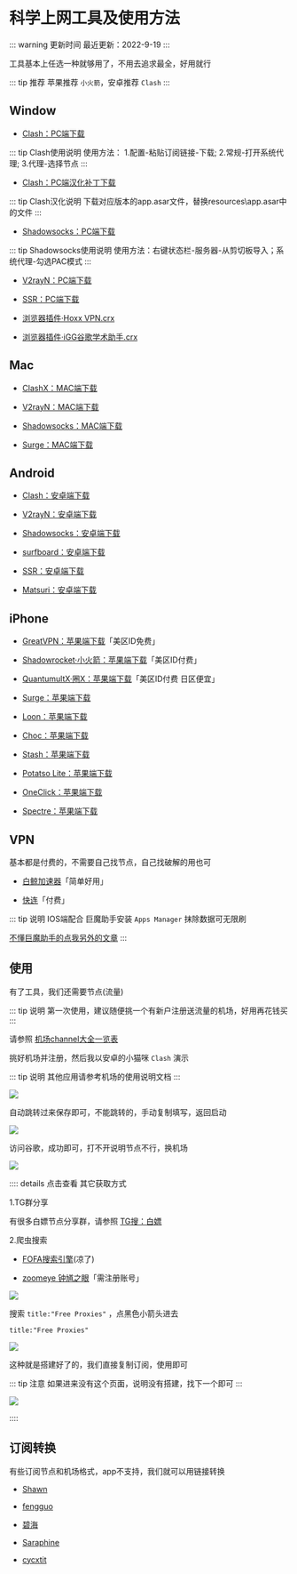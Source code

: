 # 科学上网工具及使用方法

::: warning 更新时间
最近更新：2022-9-19
:::



工具基本上任选一种就够用了，不用去追求最全，好用就行

::: tip 推荐
苹果推荐 `小火箭`，安卓推荐 `Clash`
:::


## Window


* [Clash：PC端下载](https://github.com/Fndroid/clash_for_windows_pkg/releases)

::: tip Clash使用说明
使用方法：
1.配置-粘贴订阅链接-下载;
2.常规-打开系统代理;
3.代理-选择节点
:::

* [Clash：PC端汉化补丁下载](https://github.com/BoyceLig/Clash_Chinese_Patch/releases)

::: tip Clash汉化说明
下载对应版本的app.asar文件，替换resources\app.asar中的文件
:::

* [Shadowsocks：PC端下载](https://github.com/shadowsocks/shadowsocks-windows/releases)

::: tip Shadowsocks使用说明
使用方法：右键状态栏-服务器-从剪切板导入；系统代理-勾选PAC模式
:::

* [V2rayN：PC端下载](https://github.com/2dust/v2rayN/releases)

* [SSR：PC端下载](https://github.com/shadowsocksr-rm/shadowsocksr-csharp/releases)


* [浏览器插件·Hoxx VPN.crx](https://dzp.lanzouy.com/ih2uz052glwh)


* [浏览器插件·iGG谷歌学术助手.crx](https://dzp.lanzouy.com/igSY9xk2asd)




## Mac

* [ClashX：MAC端下载](https://github.com/yichengchen/clashX/releases)


* [V2rayN：MAC端下载](https://github.com/yanue/V2rayU/releases)


* [Shadowsocks：MAC端下载](https://github.com/shadowsocks/ShadowsocksX-NG/releases/)


* [Surge：MAC端下载](http://nssurge.com/)


## Android


* [Clash：安卓端下载](https://github.com/Kr328/ClashForAndroid/releases)


* [V2rayN：安卓端下载](https://github.com/2dust/v2rayNG/releases)


* [Shadowsocks：安卓端下载](https://github.com/shadowsocks/shadowsocks-android/releases)


* [surfboard：安卓端下载](https://github.com/getsurfboard/surfboard/releases/)


* [SSR：安卓端下载](https://github.com/shadowsocksrr/shadowsocksr-android/releases)


* [Matsuri：安卓端下载](https://github.com/MatsuriDayo/Matsuri/releases/)



## iPhone



* [GreatVPN：苹果端下载](https://apps.apple.com/us/app/id1603206726)「美区ID免费」

* [Shadowrocket·小火箭：苹果端下载](https://apps.apple.com/us/app/shadowrocket/id932747118)「美区ID付费」

* [QuantumultX·圈X：苹果端下载](https://apps.apple.com/us/app/quantumult-x/id1443988620)「美区ID付费 日区便宜」

* [Surge：苹果端下载](https://apps.apple.com/us/app/id1442620678)

* [Loon：苹果端下载](https://apps.apple.com/us/app/loon/id1373567447)

* [Choc：苹果端下载](https://apps.apple.com/us/app/choc/id1582542227)

* [Stash：苹果端下载](https://apps.apple.com/us/app/stash-proxy-utility/id1596063349)

* [Potatso Lite：苹果端下载](https://apps.apple.com/us/app/id1239860606)

* [OneClick：苹果端下载](https://apps.apple.com/us/app/id1545555197)

* [Spectre：苹果端下载](https://apps.apple.com/app/spectre-vpn/id1508712998)



## VPN

基本都是付费的，不需要自己找节点，自己找破解的用也可

* [白鲸加速器](https://www.bjch999.com/)「简单好用」

* [快连](https://github.com/LetsGo666/LetsGo_2)「付费」

::: tip 说明
IOS端配合 巨魔助手安装 `Apps Manager` 抹除数据可无限刷

[不懂巨魔助手的点我另外的文章](../../mobile/iPhone/sign/#巨魔助手)
:::




## 使用


有了工具，我们还需要节点(流量)

::: tip 说明
第一次使用，建议随便挑一个有新户注册送流量的机场，好用再花钱买
:::

请参照 [机场channel大全一览表](../channel/)


挑好机场并注册，然后我以安卓的小猫咪 `Clash` 演示

::: tip 说明
其他应用请参考机场的使用说明文档
:::

![](./proxy-01.png)

自动跳转过来保存即可，不能跳转的，手动复制填写，返回启动

![](./proxy-02.png)

访问谷歌，成功即可，打不开说明节点不行，换机场

![](./proxy-03.png)





:::: details 点击查看 其它获取方式

1.TG群分享

有很多白嫖节点分享群，请参照 [TG搜：白嫖](https://tgsou.me/findtg/?keyword=%E7%99%BD%E5%AB%96)



2.爬虫搜索

* [FOFA搜索引擎](https://fofa.so/)(凉了)


* [zoomeye 钟馗之眼](https://www.zoomeye.org/)「需注册账号」


![](./zoomeye.png)

搜索 `title:"Free Proxies"` ，点黑色小箭头进去

```
title:"Free Proxies"
```

![](./zoomeye-1.png)


这种就是搭建好了的，我们直接复制订阅，使用即可

::: tip 注意
如果进来没有这个页面，说明没有搭建，找下一个即可
:::

![](./zoomeye-2.png)

::::





## 订阅转换

有些订阅节点和机场格式，app不支持，我们就可以用链接转换

* [Shawn](https://dove.589669.xyz/web)

* [fengguo](https://sub.feng666.tk/)

* [碧海](https://sub.bihai.cf/)

* [Saraphine](https://sub.saraphine.cf/)

* [cycxtit](https://subs.cycxtit.ga/)
